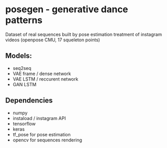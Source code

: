 # posegen - generative dance patterns

Dataset of real sequences built by pose estimation treatment of instagram videos (openpose CMU, 17 squeleton points)

## Models:
- seq2seq
- VAE frame / dense network
- VAE LSTM / reccurent network
- GAN LSTM

## Dependencies
- numpy
- instaload / instagram API
- tensorflow
- keras
- tf_pose for pose estimation
- opencv for sequences rendering
